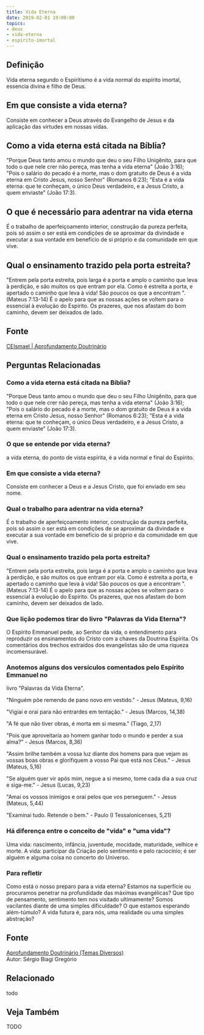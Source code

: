 ```yaml
---
title: Vida Eterna
date: 2019-02-01 19:00:00
topics:
- deus
- vida-eterna
- espirito-imortal
---
```


## Definição
Vida eterna segundo o Espiritismo é a vida normal do espírito imortal, essencia
divina e filho de Deus.

## Em que consiste a vida eterna?
Consiste em conhecer a Deus através do Evangelho de Jesus e da aplicação das
virtudes em nossas vidas.

## Como a vida eterna está citada na Bíblia? 
"Porque Deus tanto amou o mundo que deu o seu Filho Unigênito, para que todo o
que nele crer não pereça, mas tenha a vida eterna" (João 3:16); "Pois o salário
do pecado é a morte, mas o dom gratuito de Deus é a vida eterna em Cristo Jesus,
nosso Senhor" (Romanos 6:23); "Esta é a vida eterna: que te conheçam, o único
Deus verdadeiro, e a Jesus Cristo, a quem enviaste" (João 17:3).

## O que é necessário para adentrar na vida eterna
É o trabalho de aperfeiçoamento interior, construção da pureza perfeita, pois só
assim o ser está em condições de se aproximar da divindade e executar a sua
vontade em benefício de si próprio e da comunidade em que vive. 


## Qual o ensinamento trazido pela porta estreita?
"Entrem pela porta estreita, pois larga é a porta e amplo o caminho que leva à
perdição, e são muitos os que entram por ela. Como é estreita a porta, e
apertado o caminho que leva à vida! São poucos os que a encontram ". (Mateus
7:13-14) É o apelo para que as nossas ações se voltem para o essencial à
evolução do Espírito. Os prazeres, que nos afastam do bom caminho, devem ser
deixados de lado. 

## Fonte
[CEIsmael | Aprofundamento Doutrinário](https://sites.google.com/view/aprofundamentodoutrinario/vida-eterna)



## Perguntas Relacionadas

### Como a vida eterna está citada na Bíblia?
"Porque Deus tanto amou o mundo que deu o seu Filho Unigênito, para que
todo o que nele crer não pereça, mas tenha a vida eterna" (João 3:16);
"Pois o salário do pecado é a morte, mas o dom gratuito de Deus é a vida
eterna em Cristo Jesus, nosso Senhor" (Romanos 6:23); "Esta é a vida
eterna: que te conheçam, o único Deus verdadeiro, e a Jesus Cristo, a
quem enviaste" (João 17:3).

### O que se entende por vida eterna?
a vida eterna, do ponto de vista espírita, é a vida normal e final do
Espírito.

### Em que consiste a vida eterna?
Consiste em conhecer a Deus e a Jesus Cristo, que foi enviado em seu
nome.

### Qual o trabalho para adentrar na vida eterna?
É o trabalho de aperfeiçoamento interior, construção da pureza perfeita,
pois só assim o ser está em condições de se aproximar da divindade e
executar a sua vontade em benefício de si próprio e da comunidade em que
vive.

### Qual o ensinamento trazido pela porta estreita?
"Entrem pela porta estreita, pois larga é a porta e amplo o caminho que
leva à perdição, e são muitos os que entram por ela. Como é estreita a
porta, e apertado o caminho que leva à vida! São poucos os que a
encontram ". (Mateus 7:13-14) É o apelo para que as nossas ações se
voltem para o essencial à evolução do Espírito. Os prazeres, que nos
afastam do bom caminho, devem ser deixados de lado.

### Que lição podemos tirar do livro "Palavras da Vida Eterna"?
O Espírito Emmanuel pede, ao Senhor da vida, o entendimento para
reproduzir os ensinamentos do Cristo com a chaves da Doutrina Espírita.
Os comentários dos trechos extraídos dos evangelistas são de uma riqueza
incomensurável.

### Anotemos alguns dos versículos comentados pelo Espírito Emmanuel no
livro "Palavras da Vida Eterna".

"Ninguém põe remendo de pano novo em vestido." - Jesus (Mateus, 9,16)

"Vigiai e orai para não entrardes em tentação." - Jesus (Marcos, 14,38)

"A fé que não tiver obras, é morta em si mesma." (Tiago, 2,17)

"Pois que aproveitaria ao homem ganhar todo o mundo e perder a sua
alma?" - Jesus (Marcos, 8,36)

"Assim brilhe também a vossa luz diante dos homens para que vejam as
vossas boas obras e glorifiquem a vosso Pai que está nos Céus." - Jesus
(Mateus, 5,16)

"Se alguém quer vir após mim, negue a si mesmo, tome cada dia a sua cruz
e siga-me." - Jesus (Lucas, 9,23)

"Amai os vossos inimigos e orai pelos que vos perseguem." - Jesus
(Mateus, 5,44)

"Examinai tudo. Retende o bem." - Paulo (I Tessalonicenses, 5,21)

### Há diferença entre o conceito de "vida" e "uma vida"?
Uma vida: nascimento, infância, juventude, mocidade, maturidade, velhice
e morte. A vida: participar da Criação pelo sentimento e pelo
raciocínio; é ser alguém e alguma coisa no concerto do Universo.

### Para refletir

Como está o nosso preparo para a vida eterna? Estamos na superfície ou
procuramos penetrar na profundidade das máximas evangélicas? Que tipo de
pensamento, sentimento tem nos visitado ultimamente? Somos vacilantes
diante de uma simples dificuldade? O que estamos esperando além-túmulo?
A vida futura é, para nós, uma realidade ou uma simples abstração?

## Fonte
[Aprofundamento Doutrinário (Temas Diversos)](https://sites.google.com/view/aprofundamentodoutrinario/vida-eterna)  
Autor: Sérgio Biagi Gregório





## Relacionado
todo

## Veja Também
TODO

